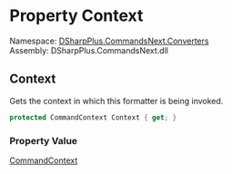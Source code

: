 # Property Context

Namespace: [DSharpPlus.CommandsNext.Converters](DSharpPlus.CommandsNext.Converters.md)  
Assembly: DSharpPlus.CommandsNext.dll

## <a id="DSharpPlus_CommandsNext_Converters_BaseHelpFormatter_Context"></a>Context

Gets the context in which this formatter is being invoked.

```csharp
protected CommandContext Context { get; }
```

### Property Value

[CommandContext](DSharpPlus.CommandsNext.CommandContext.md)

